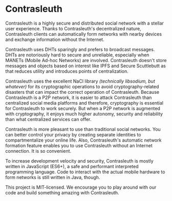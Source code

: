 # Contrasleuth

Contrasleuth is a highly secure and distributed social network with a stellar user experience. Thanks to Contrasleuth's decentralized nature, Contrasleuth clients can automatically form networks with nearby devices and exchange information without the Internet.

Contrasleuth uses DHTs sparingly and prefers to broadcast messages. DHTs are notoriously hard to secure and unreliable, especially when MANETs (Mobile Ad-hoc Networks) are involved. Contrasleuth doesn't store messages and objects based on interest like IPFS and Secure Scuttlebutt as that reduces utility and introduces points of centralization.

Contrasleuth uses the excellent NaCl library _(technically libsodium, but whatever)_ for its cryptographic operations to avoid cryptography-related disasters that can impact the correct operation of Contrasleuth. Because Contrasleuth is a P2P network, it is easier to attack Contrasleuth than centralized social media platforms and therefore, cryptography is essential for Contrasleuth to work securely. But when a P2P network is augmented with cryptography, it enjoys much higher autonomy, security and reliability than what centralized services can offer.

Contrasleuth is more pleasant to use than traditional social networks. You can better control your privacy by creating separate identities to compartmentalize your online life. Also, Contrasleuth's automatic network formation feature enables you to use Contrasleuth without an Internet connection. It is so convenient.

To increase development velocity and security, Contrasleuth is mostly written in JavaScript (ES6+), a safe and performant interpreted programming language. Code to interact with the actual mobile hardware to form networks is still written in Java, though.

This project is MIT-licensed. We encourage you to play around with our code and build something amazing with Contrasleuth.
